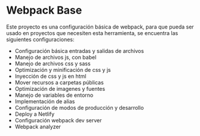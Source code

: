 # Webpack Base

Este proyecto es una configuración básica de webpack, para que pueda ser usado en proyectos que necesiten esta herramienta, se encuentra las siguientes configuraciones:

- Configuración básica entradas y salidas de archivos
- Manejo de archivos js, con babel
- Manejo de archivos css y sass
- Optimización y minificación de css y js
- Inyección de css y js en html
- Mover recursos a carpetas públicas
- Optimización de imagenes y fuentes
- Manejo de variables de entorno
- Implementación de alias
- Configuración de modos de producción y desarrollo
- Deploy a Netlify
- Configuración webpack dev server
- Webpack analyzer
